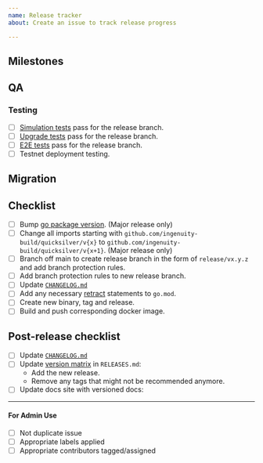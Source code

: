 ```yaml
---
name: Release tracker
about: Create an issue to track release progress

---
```


<!-- < < < < < < < < < < < < < < < < < < < < < < < < < < < < < < < < < ☺ 
v                            ✰  Thanks for opening an issue! ✰    
v    Before smashing the submit button please review the template.
v    Word of caution: poorly thought-out proposals may be rejected 
v                     without deliberation 
☺ > > > > > > > > > > > > > > > > > > > > > > > > > > > > > > > > >  -->

## Milestones

<!-- Links to alpha, beta, RC or final milestones -->

## QA

### Testing

<!-- List of tests that need be performed with previous
versions of quicksilver to guarantee that no regression is introduced -->

- [ ] [Simulation tests](https://github.com/ingenuity-build/quicksilver/tree/main/test/simulation) pass for the release branch.
- [ ] [Upgrade tests](https://github.com/ingenuity-build/quicksilver/tree/main/app) pass for the release branch.
- [ ] [E2E tests](https://github.com/ingenuity-build/quicksilver/tree/main/test/e2e) pass for the release branch.
- [ ] Testnet deployment testing.

## Migration

<!-- Link to migration document -->

## Checklist

<!-- Remove any items that are not applicable. -->

- [ ] Bump [go package version](https://github.com/ingenuity-build/quicksilver/blob/main/go.mod#L3). (Major release only)
- [ ] Change all imports starting with `github.com/ingenuity-build/quicksilver/v{x}` to `github.com/ingenuity-build/quicksilver/v{x+1}`. (Major release only)
- [ ] Branch off main to create release branch in the form  of `release/vx.y.z` and add branch protection rules.
- [ ] Add branch protection rules to new release branch.
- [ ] Update [`CHANGELOG.md`](https://github.com/ingenuity-build/quicksilver/blob/main/CHANGELOG.md)
- [ ] Add any necessary [retract](https://go.dev/ref/mod#go-mod-file-retract) statements to `go.mod`.
- [ ] Create new binary, tag and release.
- [ ] Build and push corresponding docker image.

## Post-release checklist

- [ ] Update [`CHANGELOG.md`](https://github.com/ingenuity-build/quicksilver/blob/main/CHANGELOG.md)
- [ ] Update [version matrix](https://github.com/ingenuity-build/quicksilver/blob/main/RELEASES.md#version-matrix) in `RELEASES.md`:
    - Add the new release.
    - Remove any tags that might not be recommended anymore.
- [ ] Update docs site with versioned docs:
____

#### For Admin Use

- [ ] Not duplicate issue
- [ ] Appropriate labels applied
- [ ] Appropriate contributors tagged/assigned